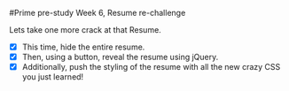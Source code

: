 #Prime pre-study Week 6, Resume re-challenge

Lets take one more crack at that Resume.

* [x] This time, hide the entire resume.
* [x] Then, using a button, reveal the resume using jQuery.
* [x] Additionally, push the styling of the resume with all the new crazy CSS you just learned!
